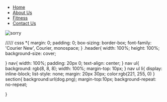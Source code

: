 <!DOCTYPE html>
<html lang="en">
<head>
    <meta charset="UTF-8">
    <meta http-equiv="X-UA-Compatible" content="IE=edge">
    <meta name="viewport" content="width=, initial-scale=1.0">
    <title>Document</title>
    <link rel="stylesheet" href="pet home.css">
</head>
<body>
   <div class="header">
       <nav>
        <ul>
            <li><a href="#" class="active">Home</a></li>
            <li><a href="#">About Us</a></li>
            <li><a href="#">Fitness</a></li>
            <li><a href="#">Contact Us</a></li>
        </ul>
       </nav>
   </div>
   <section>
    <img src="dog.png" alt="sorry" >
</section> 
</body>
</html>




///// csss
*{
    margin: 0;
    padding: 0;
    box-sizing: border-box;
    font-family: 'Courier New', Courier, monospace;
}
.header{
    width: 100%;
    height: 100%;
    background-size: cover;

}
nav{
    width: 100%;
    padding: 20px 0;
    text-align: center;
}
nav ul{
    background: rgb(8, 8, 8);
    width: 100%;
    margin-top: 10px;
}
nav ul li{
    display: inline-block;
    list-style: none;
    margin: 20px 30px;
    color:rgb(221, 255, 0)
}
 section{
    background:url(dog.png);
    margin-top:10px;
    background-repeat: no-repeat;

}
